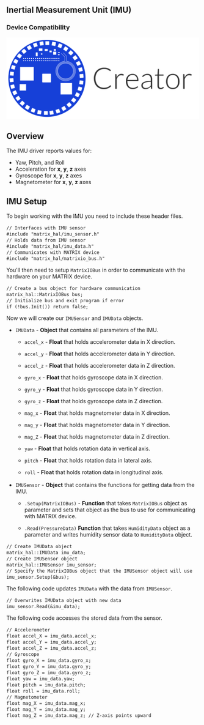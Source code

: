 <h2 style="padding-top:0">Inertial Measurement Unit (IMU)</h2>

### Device Compatibility
<img class="creator-compatibility-icon" src="../../img/creator-icon.svg">

## Overview

The IMU driver reports values for:

* Yaw, Pitch, and Roll
* Acceleration for **x**, **y**, **z** axes
* Gyroscope for **x**, **y**, **z** axes
* Magnetometer for **x**, **y**, **z** axes

## IMU Setup

To begin working with the IMU you need to include these header files.

```language-cpp
// Interfaces with IMU sensor
#include "matrix_hal/imu_sensor.h"
// Holds data from IMU sensor
#include "matrix_hal/imu_data.h"
// Communicates with MATRIX device
#include "matrix_hal/matrixio_bus.h"
```

You'll then need to setup `MatrixIOBus` in order to communicate with the hardware on your MATRIX device.

```language-cpp
// Create a bus object for hardware communication
matrix_hal::MatrixIOBus bus;
// Initialize bus and exit program if error
if (!bus.Init()) return false;
```

Now we will create our `IMUSensor` and `IMUData` objects.

* `IMUData` - **Object** that contains all parameters of the IMU.

    * `accel_x` - **Float** that holds accelerometer data in X direction.

    * `accel_y` - **Float** that holds accelerometer data in Y direction.

    * `accel_z` - **Float** that holds accelerometer data in Z direction.

    * `gyro_x` - **Float** that holds gyroscope data in X direction.

    * `gyro_y` - **Float** that holds gyroscope data in Y direction.

    * `gyro_z` - **Float** that holds gyroscope data in Z direction.

    * `mag_x` - **Float** that holds magnetometer data in X direction.

    * `mag_y` - **Float** that holds magnetometer data in Y direction.

    * `mag_Z` - **Float** that holds magnetometer data in Z direction.

    * `yaw` - **Float** that holds rotation data in vertical axis.

    * `pitch` - **Float** that holds rotation data in lateral axis.

    * `roll` - **Float** that holds rotation data in longitudinal axis.

    <div class="inline-bullet-fix" style="margin-top:15.6px;"/>

* `IMUSensor` - **Object** that contains the functions for getting data from the IMU.
  
    * `.Setup(MatrixIOBus)` - **Function** that takes `MatrixIOBus` object as parameter and sets that object as the bus to use for communicating with MATRIX device.

    * `.Read(PressureData)` **Function** that takes `HumidityData` object as a parameter and writes humidity sensor data to `HumidityData` object.

```language-cpp
// Create IMUData object
matrix_hal::IMUData imu_data;
// Create IMUSensor object
matrix_hal::IMUSensor imu_sensor;
// Specify the MatrixIOBus object that the IMUSensor object will use
imu_sensor.Setup(&bus);
```

The following code updates `IMUData` with the data from `IMUSensor`.

```language-cpp
// Overwrites IMUData object with new data
imu_sensor.Read(&imu_data);
```

The following code accesses the stored data from the sensor.

```language-cpp
// Accelerometer
float accel_X = imu_data.accel_x;
float accel_Y = imu_data.accel_y;
float accel_Z = imu_data.accel_z;
// Gyroscope
float gyro_X = imu_data.gyro_x;
float gyro_Y = imu_data.gyro_y;
float gyro_Z = imu_data.gyro_z;
float yaw = imu_data.yaw;
float pitch = imu_data.pitch;
float roll = imu_data.roll;
// Magnetometer
float mag_X = imu_data.mag_x;
float mag_Y = imu_data.mag_y;
float mag_Z = imu_data.mag_z; // Z-axis points upward
```